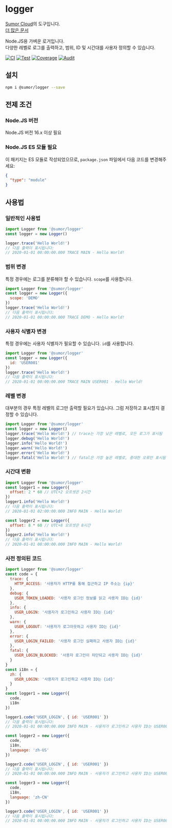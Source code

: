 # logger

[Sumor Cloud](https://sumor.cloud)의 도구입니다.  
[더 많은 문서](https://sumor.cloud/logger)

Node.JS용 가벼운 로거입니다.  
다양한 레벨로 로그를 출력하고, 범위, ID 및 시간대를 사용자 정의할 수 있습니다.

[![CI](https://github.com/sumor-cloud/logger/actions/workflows/ci.yml/badge.svg)](https://github.com/sumor-cloud/logger/actions/workflows/ci.yml)
[![Test](https://github.com/sumor-cloud/logger/actions/workflows/ut.yml/badge.svg)](https://github.com/sumor-cloud/logger/actions/workflows/ut.yml)
[![Coverage](https://github.com/sumor-cloud/logger/actions/workflows/coverage.yml/badge.svg)](https://github.com/sumor-cloud/logger/actions/workflows/coverage.yml)
[![Audit](https://github.com/sumor-cloud/logger/actions/workflows/audit.yml/badge.svg)](https://github.com/sumor-cloud/logger/actions/workflows/audit.yml)

## 설치

```bash
npm i @sumor/logger --save
```

## 전제 조건

### Node.JS 버전

Node.JS 버전 16.x 이상 필요

### Node.JS ES 모듈 필요

이 패키지는 ES 모듈로 작성되었으므로, `package.json` 파일에서 다음 코드를 변경해주세요:

```json
{
  "type": "module"
}
```

## 사용법

### 일반적인 사용법

```js
import Logger from '@sumor/logger'
const logger = new Logger()

logger.trace('Hello World!')
// 다음 출력이 표시됩니다:
// 2020-01-01 00:00:00.000 TRACE MAIN - Hello World!
```

### 범위 변경

특정 경우에는 로그를 분류해야 할 수 있습니다. `scope`를 사용합니다.

```js
import Logger from '@sumor/logger'
const logger = new Logger({
  scope: 'DEMO'
})
logger.trace('Hello World!')
// 다음 출력이 표시됩니다:
// 2020-01-01 00:00:00.000 TRACE DEMO - Hello World!
```

### 사용자 식별자 변경

특정 경우에는 사용자 식별자가 필요할 수 있습니다. `id`를 사용합니다.

```js
import Logger from '@sumor/logger'
const logger = new Logger({
  id: 'USER001'
})
logger.trace('Hello World!')
// 다음 출력이 표시됩니다:
// 2020-01-01 00:00:00.000 TRACE MAIN USER001 - Hello World!
```

### 레벨 변경

대부분의 경우 특정 레벨의 로그만 출력할 필요가 있습니다. 그럼 저장하고 표시할지 결정할 수 있습니다.

```js
import Logger from '@sumor/logger'
const logger = new Logger()
logger.trace('Hello World!') // trace는 가장 낮은 레벨로, 모든 로그가 표시됨
logger.debug('Hello World!')
logger.info('Hello World!')
logger.warn('Hello World!')
logger.error('Hello World!')
logger.fatal('Hello World!') // fatal은 가장 높은 레벨로, 중대한 오류만 표시됨
```

### 시간대 변환

```js
import Logger from '@sumor/logger'
const logger1 = new Logger({
  offset: 2 * 60 // UTC+2 오프셋은 2시간
})
logger1.info('Hello World!')
// 다음 출력이 표시됩니다:
// 2020-01-01 02:00:00.000 INFO MAIN - Hello World!

const logger2 = new Logger({
  offset: 8 * 60 // UTC+8 오프셋은 8시간
})
logger2.info('Hello World!')
// 다음 출력이 표시됩니다:
// 2020-01-01 08:00:00.000 INFO MAIN - Hello World!
```

### 사전 정의된 코드

```js
import Logger from '@sumor/logger'
const code = {
  trace: {
    HTTP_ACCESS: '사용자가 HTTP를 통해 접근하고 IP 주소는 {ip}'
  },
  debug: {
    USER_TOKEN_LOADED: '사용자 로그인 정보를 읽고 사용자 ID는 {id}'
  },
  info: {
    USER_LOGIN: '사용자가 로그인하고 사용자 ID는 {id}'
  },
  warn: {
    USER_LOGOUT: '사용자가 로그아웃하고 사용자 ID는 {id}'
  },
  error: {
    USER_LOGIN_FAILED: '사용자 로그인 실패하고 사용자 ID는 {id}'
  },
  fatal: {
    USER_LOGIN_BLOCKED: '사용자 로그인이 차단되고 사용자 ID는 {id}'
  }
}
const i18n = {
  zh: {
    USER_LOGIN: '사용자가 로그인하고 사용자 ID는 {id}'
  }
}
const logger1 = new Logger({
  code,
  i18n
})

logger1.code('USER_LOGIN', { id: 'USER001' })
// 다음 출력이 표시됩니다:
// 2020-01-01 00:00:00.000 INFO MAIN - 사용자가 로그인하고 사용자 ID는 USER001

const logger2 = new Logger({
  code,
  i18n,
  language: 'zh-US'
})

logger2.code('USER_LOGIN', { id: 'USER001' })
// 다음 출력이 표시됩니다:
// 2020-01-01 00:00:00.000 INFO MAIN - 사용자가 로그인하고 사용자 ID는 USER001

const logger3 = new Logger({
  code,
  i18n,
  language: 'zh-CN'
})

logger3.code('USER_LOGIN', { id: 'USER001' })
// 다음 출력이 표시됩니다:
// 2020-01-01 00:00:00.000 INFO MAIN - 사용자가 로그인하고 사용자 ID는 USER001
```